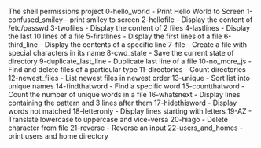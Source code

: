 The shell permissions project
0-hello_world - Print Hello World to Screen
1-confused_smiley - print smiley to screen
2-hellofile - Display the content of /etc/passwd
3-twofiles - Display the content of 2 files
4-lastlines - Display the last 10 lines of a file
5-firstlines - Display the first lines of a file
6-third_line - Display the contents of a specific line
7-file - Create a file with special characters in its name
8-cwd_state - Save the current state of directory
9-duplicate_last_line - Duplicate last line of a file
10-no_more_js - Find and delete files of a particular type
11-directories - Count directories
12-newest_files - List newest files in newest order
13-unique - Sort list into unique names
14-findthatword - Find a specific word
15-countthatword - Count the number of unique words in a file
16-whatsnext - Display lines containing the pattern and 3 lines after them
17-hidethisword - Display words not matched
18-letteronly - Display lines starting with letters
19-AZ - Translate lowercase to uppercase and vice-versa
20-hiago - Delete character from file
21-reverse - Reverse an input
22-users_and_homes - print users and home directory
 
